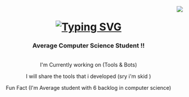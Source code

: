 <img align="right" src="https://visitor-badge.laobi.icu/badge?page_id=BlackSheep47.BlackSheep47" />
<h1 align="center">
  <a href="https://git.io/typing-svg">
    <img src="https://readme-typing-svg.herokuapp.com?font=Righteous&size=35&center=true&vCenter=true&duration=2500&pause=500&width=435&lines=Hello+Nerds!;I'm+Ayush+Vaid;Peace+%E2%9C%8C" alt="Typing SVG" />
  </a>
</h1>

<h3 align="center">
  Average Computer Science Student !! 
</h3>

<div class="tenor-gif-embed" data-postid="1189243686461946398" data-share-method="host" data-aspect-ratio="1.76596" data-width="100%">
  <a href="https://tenor.com/view/alex-naruto-gif-1189243686461946398">
  </a>
  <a href="https://tenor.com/search/alex+naruto-gifs">
  </a>
  </div> 
  <script type="text/javascript" async src="https://tenor.com/embed.js">
  </script>
  
</br>

<div align="center">
  I'm Currently working on (Tools & Bots)
  
  I will share the tools that i developed (sry i'm skid )
  
  Fun Fact (I'm Average student with 6 backlog in computer science)
  
</div>

